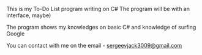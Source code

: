 This is my To-Do List program writing on C#
The program will be with an interface, maybe)

The program shows my knowledges on basic C# and knowledge of surfing Google

You can contact with me on the email - sergeevjack3009@gmail.com
